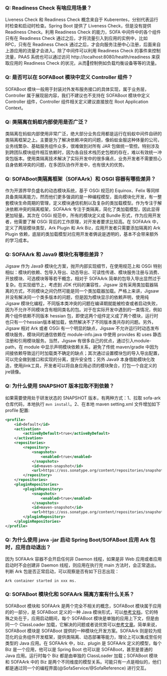 ### Q: Readiness Check 有啥应用场景？

Liveness Check 和 Readiness Check 概念来自于 Kuberentes，分别代表运行时检查和启动时检查。Spring Boot 提供了 Liveness Check，但是没有提供 Readiness Check。利用 Readiness Check 的能力，SOFA 中间件中的各个组件只有在 Readiness Check 通过之后，才将流量引入到应用的实例中，比如 RPC，只有在 Readiness Check 通过之后，才会向服务注册中心注册，后面来自上游应用的流量才会进入。除了中间件可以利用 Readiness Check 的事件来控制流量，PAAS 系统也可以通过访问 http://localhost:8080/health/readiness 来获取应用的 Readiness Check 的状况，从而控制例如负载均衡设备等等的流量。

### Q: 是否可以在 SOFABoot 模块中定义 Controller 组件？
SOFABoot 模块一般用于封装对外发布服务接口的具体实现，属于业务层，Controller 属于展现层内容，我们不建议也不支持在 SOFABoot 模块中定义 Controller 组件，Controller 组件相关定义建议直接放在 Root Application Context。

### Q: 类隔离在蚂蚁内部使用是否广泛？

类隔离在蚂蚁内部使用非常广泛，绝大部分业务应用都是运行在蚂蚁中间件自研的类隔离框架之上。主要是为了解决依赖冲突的问题，像蚂蚁金服这种体量的公司，业务线繁杂、基础服务组件众多，很难做到对所有 JAR 包做统一管控。特别涉及到跨团队模块组件相互依赖时，因为各自技术栈历史包袱的存在，难以有效统一冲突包版本。使用类隔离技术解决了实际开发中的很多痛点，业务开发者不需要担心自身依赖冲突的问题，在多团队协作开发中，也有很大的优势。

### Q: SOFABoot类隔离框架（SOFAArk）和 OSGI 容器有哪些差异？

作为开源界早负盛名的动态模块系统，基于 OSGi 规范的 Equinox、Felix 等同样具备类隔离能力，然而他们更多强调的是一种编程模型，面向模块化开发，有一整套模块生命周期的管理，定义模块通信机制以及复杂的类加载模型。作为专注于解决依赖冲突的隔离框架，SOFAArk 专注于类隔离，简化了类加载模型，因此显得更加轻量。其次在 OSGi 规范中，所有的模块定义成 Bundle 形式，作为应用开发者，他需要了解 OSGi 背后的工作原理，对开发者要求比较高。在 SOFAArk 中，定义了两层模块类型，Ark Plugin 和 Ark Biz，应用开发者只需要添加隔离的 Ark Plugin 依赖，底层的类加载模型对应用开发者俩说是透明的，基本不会带来额外的学习成本。

### Q: SOFAArk 和 Java9 模块化有哪些差异？
Jigsaw 作为 Java9 模块化方案，抛开内部实现细节，在使用规范上和 OSGi 特别相似：模块的依赖、包导入导出、动态导出、可读性传递、模块服务注册与消费、开放模块、可选模块等等若干概念，相对于 SOFAArk 简单的包导入导出显然过于复杂。在实现细节上，考虑到 JDK 代码的兼容性，Jigsaw 没有采用类加载器隔离的方式，不同模块之间仍然可能是同一个类加载器加载。严格上来讲，Jigsaw 并没有解决同一个类多版本的问题，但是因为模块显示的依赖声明，使用纯 Jigsaw 模块化编程，不同版本类冲突的问题在编译期就能被检查或者启动失败，因为不允许不同模块含有相同类名的包。对于在实际开发中遇到的一类情况，例如两个组件依赖不同版本 hessian 包，即使这两个组件定义成了两个模块，运行时也只有一个hessian版本被加载，依然解决不了不同版本类共存的问题。另外，Jigsaw 相对 Ark 或者 OSGi 有一个明显的缺点，Jigsaw 不允许运行时动态发布模块服务，模块间的通信依赖在 module-info.java 中使用 provides 和 uses 静态注册和引用模块服务。当然，Jigsaw 有很多自己的优点，通过引入module-path，在 module 中显示声明模块依赖关系，避免了传统 maven/gradle 中因为间接依赖导致运行时加载类不确定的缺点；其次通过设置模块包的导入导出配置，可以完全做到接口和实现的分离，提升安全性；另外 Java9 本身借助模块化改造，使用jlink工具，开发者可以将自身应用必须的模块聚合，打包一个自定义的jre镜像。

### Q: 为什么使用 SNAPSHOT 版本拉取不到依赖？
如果需要使用处于研发状态的 SNAPSHOT 版本，有两种方式：1、拉取 sofa-ark 仓库代码，本地执行 `mvn install`。2、在本地 maven setting.xml 文件增加如下 profile 配置:
```xml
<profile>
    <id>default</id>
    <activation>
        <activeByDefault>true</activeByDefault>
    </activation>
    <repositories>
        <repository>
            <snapshots>
                <enabled>true</enabled>
            </snapshots>
            <id>maven-snapshot</id>
            <url>https://oss.sonatype.org/content/repositories/snapshots</url>
        </repository>
    </repositories>
    <pluginRepositories>
        <pluginRepository>
            <snapshots>
                <enabled>true</enabled>
            </snapshots>
            <id>maven-snapshot</id>
            <url>https://oss.sonatype.org/content/repositories/snapshots</url>
        </pluginRepository>
    </pluginRepositories>
</profile>
```

### Q: 为什么使用 java -jar 启动 Spring Boot/SOFABoot 应用 Ark 包时，应用自动退出？
因为 SOFAArk 容器不会开启任何非 Daemon 线程，如果是非 Web 应用或者应用启动时不会创建非 Daemon 线程，则应用在执行完 main 方法时，会正常退出。判断 Ark 包是否正常启动，可以观察是否有如下日志出现：
```text
Ark container started in xxx ms.
```

### Q: SOFABoot 模块化和 SOFAArk 隔离方案有什么关系？
SOFABoot 模块和 SOFAArk 是两个完全不相关的概念，SOFABoot 模块属于应用的的一部分，是 SOFABoot 定义的一种 Java 模块形式，可以[参考文档](https://www.sofastack.tech/sofa-boot/docs/SOFABoot-Module)，它的特殊之处在于，应用启动期间，每个 SOFABoot 模块是单独的应用上下文，但是由同一个 ClassLoader 加载，它解决的问题或者说优势可以[参考文章](https://www.sofastack.tech/posts/2018-07-25-01)。简单来说，SOFABoot 模块是 SOFABoot 提供的一种模块化开发方案。SOFAArk 则是较为规范化的业务组件开发框架，提供类隔离、动态部署等能力，理论上可以集成至任何类型的 Java 应用。在 SOFAArk 中，biz、plugin 是 SOFAArk 定义的模型，每个 Biz 是一个应用，他可以是 Spring Boot 也可以是 SOFABoot，甚至是普通的 Java 应用。运行时每个 Biz 都是由单独的 ClassLoader 加载；SOFABoot 模块和 SOFAArk 中的 Biz 是两个不同维度的模型关系。可能只有一点是相似的，他们都是通过同一个的编程界面(@SofaService/@SofaReference) 进行交互。
